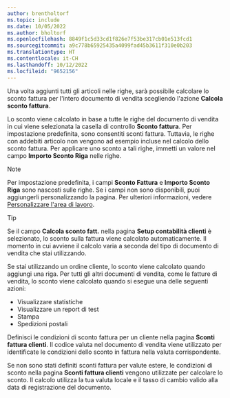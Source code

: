 ```yaml
---
author: brentholtorf
ms.topic: include
ms.date: 10/05/2022
ms.author: bholtorf
ms.openlocfilehash: 8849f1c5d33cd1f826e7f53be317cb01e513fcd1
ms.sourcegitcommit: a9c778b65925435a4099fad45b3611f310e0b203
ms.translationtype: HT
ms.contentlocale: it-CH
ms.lasthandoff: 10/12/2022
ms.locfileid: "9652156"
---
```

Una volta aggiunti tutti gli articoli nelle righe, sarà possibile calcolare lo sconto fattura per l'intero documento di vendita scegliendo l'azione **Calcola sconto fattura**.

Lo sconto viene calcolato in base a tutte le righe del documento di vendita in cui viene selezionata la casella di controllo **Sconto fattura**. Per impostazione predefinita, sono consentiti sconti fattura. Tuttavia, le righe con addebiti articolo non vengono ad esempio incluse nel calcolo dello sconto fattura. Per applicare uno sconto a tali righe, immetti un valore nel campo **Importo Sconto Riga** nelle righe.  

> [!NOTE]
> Per impostazione predefinita, i campi **Sconto Fattura** e **Importo Sconto Riga** sono nascosti sulle righe. Se i campi non sono disponibili, puoi aggiungerli personalizzando la pagina. Per ulteriori informazioni, vedere [Personalizzare l'area di lavoro](../ui-personalization-user.md#to-start-personalizing-a-page-through-the-personalizing-banner).

> [!TIP]
> Se il campo **Calcola sconto fatt.** nella pagina **Setup contabilità clienti** è selezionato, lo sconto sulla fattura viene calcolato automaticamente. Il momento in cui avviene il calcolo varia a seconda del tipo di documento di vendita che stai utilizzando.
>
> Se stai utilizzando un ordine cliente, lo sconto viene calcolato quando aggiungi una riga. Per tutti gli altri documenti di vendita, come le fatture di vendita, lo sconto viene calcolato quando si esegue una delle seguenti azioni:
>
> * Visualizzare statistiche
> * Visualizzare un report di test
> * Stampa
> * Spedizioni postali

Definisci le condizioni di sconto fattura per un cliente nella pagina **Sconti fattura clienti**. Il codice valuta nel documento di vendita viene utilizzato per identificate le condizioni dello sconto in fattura nella valuta corrispondente.

Se non sono stati definiti sconti fattura per valute estere, le condizioni di sconto nella pagina **Sconti fattura clienti** vengono utilizzate per calcolare lo sconto. Il calcolo utilizza la tua valuta locale e il tasso di cambio valido alla data di registrazione del documento.
